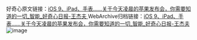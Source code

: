 好奇心原文链接：[iOS 9、iPad、手表……关于今天凌晨的苹果发布会，你需要知道的一切_智能_好奇心日报-王杰夫 ](https://www.qdaily.com/articles/10562.html)
WebArchive归档链接：[iOS 9、iPad、手表……关于今天凌晨的苹果发布会，你需要知道的一切_智能_好奇心日报-王杰夫 ](http://web.archive.org/web/20160408085057/http://www.qdaily.com/articles/10562.html)
![image](http://ww3.sinaimg.cn/large/007d5XDply1g3w1y0lb5hj30u09ihhdu)
